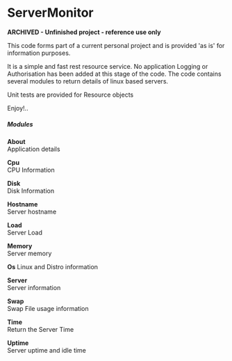 ServerMonitor
=============

**ARCHIVED - Unfinished project - reference use only**

This code forms part of a current personal project and is provided 'as is' for information purposes.

It is a simple and fast rest resource service. No application Logging or Authorisation has been added at this stage of the code. The code contains several modules to return details of linux based servers.

Unit tests are provided for Resource objects

Enjoy!.. 

##### Modules

**About**  
Application details    

**Cpu**  
CPU Information  

**Disk**  
Disk Information  


**Hostname**  
Server hostname

**Load**  
Server Load

**Memory**  
Server memory

**Os** 
Linux and Distro information

**Server**  
Server information

**Swap**  
Swap File usage information

**Time**  
Return the Server Time

**Uptime**  
Server uptime and idle time
